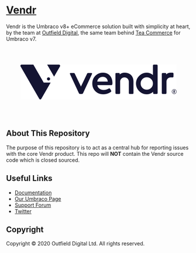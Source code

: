 # [Vendr](https://getvendr.net)

Vendr is the Umbraco v8+ eCommerce solution built with simplicity at heart, by the team at [Outfield Digital](https://outfield.digital), the same team behind [Tea Commerce](https://teacommerce.net) for Umbraco v7.

<br /><br />
<p align="center">
  <img src="assets/vendr.png" alt="Vendr">
</p>
<br /><br />

## About This Repository

The purpose of this repository is to act as a central hub for reporting issues with the core Vendr product. This repo will **NOT** contain the Vendr source code which is closed sourced.

## Useful Links

* [Documentation](https://vendr.net/docs/)
* [Our Umbraco Page](https://our.umbraco.com/packages/website-utilities/vendr/)
* [Support Forum](https://our.umbraco.com/packages/website-utilities/vendr/vendr-support/)
* [Twitter](https://twitter.com/heyvendr)

## Copyright

Copyright © 2020 Outfield Digital Ltd. All rights reserved.
